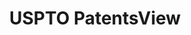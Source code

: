 ---
layout: default
bigquery: https://console.cloud.google.com/bigquery?p=patents-public-data&d=patentsview&page=dataset
citation: Attribution should be given to PatentsView for use, distribution, or derivative
  works.
code: https://github.com/CSSIP-AIR/PatentsView-Code-Snippets/
contributors: USPTO
cost: None
description: 'PatentsView includes US patent data including raw data (summaries, applications,
  pregrant applications), disambugations of inventors and assignees, and inventor
  gender estimates.  Also foreign priority data, # of figures and sheets, and government
  interest statements.'
documentation: https://patentsview.org/query/builder-faqs
last_edit: 04/12/2022, 16:40:12
location: https://patentsview.org/
maintained_by: USPTO
record_creation_timestamp: 12/2/2020 17:20:46
schema_fields:
- rule_47
- latlong
- number
- male
- organization
- latin_name
- disamb_assignee_id_20190312
- disamb_inventor_id_20200331
- status
- fname
- num
- uuid
- classification_data_source
- disamb_assignee_id_20200331
- publication_number
- rel_id
- kind
- relkind
- lname
- applicant_type
- rawlocation_id
- length
- attribution_status
- ipc_class
- subclass
- deceased
- disamb_inventor_id_20200929
- group
- text
- exemplary
- name_first
- section
- inventor_id
- rawassignee_id
- term_disclaimer
- symbol_position
- subgroup
- classification_level
- name
- designation
- disamb_inventor_id_20201229
- group_id
- state_fips
- disamb_inventor_id_20170307
- disamb_assignee_id_20191231
- disclaimer_date
- disamb_inventor_id_20170808
- disamb_assignee_id_20200630
- category
- subclass_id
- category_id
- disamb_assignee_id_20190820
- doc_type
- male_flag
- disamb_inventor_id_20200630
- _102_date
- disamb_inventor_id_20171226
- num_sheets
- mainclass_id
- field_id
- gi_statement
- longitude
- sector_title
- num_claims
- application_id
- type
- f371_date
- title
- contract_award_number
- reldocno
- disamb_inventor_id_20181127
- country_transformed
- level_one
- subsection_id
- subgroup_id
- _371_date
- level_three
- disamb_inventor_id_20190312
- withdrawn
- filename
- dependent
- abstract
- role
- lawyer_id
- location_id
- field_title
- patent_id
- variety
- subcategory_id
- action_date
- sequence
- doctype
- num_figures
- disamb_assignee_id_20191008
- f102_date
- country
- disamb_inventor_id_20180528
- id
- date
- organization_id
- level_two
- main_group
- disamb_inventor_id_20191008
- ipc_version_indicator
- disamb_inventor_id_20190820
- city
- rawinventor_id
- classification_value
- disamb_assignee_id_20200929
- disamb_inventor_id_20171003
- name_last
- section_id
- county
- state
- county_fips
- disamb_assignee_id_20181127
- series_code
- classification_status
- disamb_inventor_id_20191231
- citation_id
- lapse_of_patent
- assignee_id
- term_extension
- latitude
- term_grant
shortname: patentsview
tags:
- disambiguation
- United States
- gender
terms_of_use: Creative Commons Attribution 4.0 International License.
timeframe: 1963-1999
title: USPTO PatentsView
uuid: cf1780b1-e265-4e49-8d1d-83b9cfe0fd9a
---
